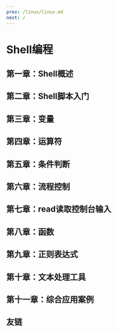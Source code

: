 ```yaml
---
prev: /linux/linux.md
next: /
---
```


# Shell编程

## 第一章：Shell概述
## 第二章：Shell脚本入门
## 第三章：变量
## 第四章：运算符
## 第五章：条件判断
## 第六章：流程控制
## 第七章：read读取控制台输入
## 第八章：函数
## 第九章：正则表达式
## 第十章：文本处理工具
## 第十一章：综合应用案例
## 友链